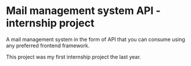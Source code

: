 # Mail management system API - internship project
A mail management system in the form of API that you can consume using any preferred frontend framework. 

This project was my first internship project the last year.
